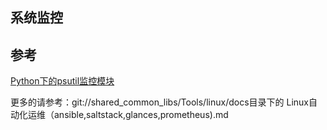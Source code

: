 ## 系统监控


## 参考

[Python下的psutil监控模块](http://www.toutiao.com/i6350868436289061377/)

更多的请参考：git://shared_common_libs/Tools/linux/docs目录下的
Linux自动化运维（ansible,saltstack,glances,prometheus).md